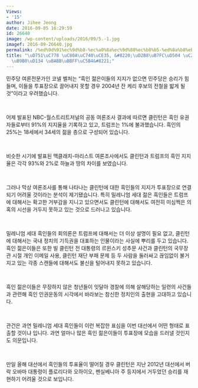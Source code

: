 ```yaml
---
Views:
- '15'
author: Jihee Jeong
date: 2016-09-05 16:29:59
id: 26640
image: /wp-content/uploads/2016/09/5.-1.jpg
imagef: 2016-09-26640.jpg
permalink: /%ed%9d%91%ec%9d%b8-%ec%a0%8a%ec%9d%80%ec%b8%b5-%ed%8a%b8%eb%9f%bc%ed%94%84-%ec%8b%ab%ea%b3%a0-%ed%81%b4%eb%a6%b0%ed%84%b4-%eb%aa%bb%eb%af%bf%ec%96%b4/
title: "\uD751\uC778 \uC80A\uC740\uCE35, &#8220;\uD2B8\uB7FC\uD504 \uC2EB\uACE0, \uD074\
  \uB9B0\uD134 \uBABB\uBBFF\uC5B4&#8221;"
---
```


민주당 여론전문가인 코넬 벨처는 “흑인 젊은이들의 지지가 없으면 민주당은 승리가 힘들며, 이들을 투표장으로 끌어내지 못할 경우 2004년 잔 케리 후보의 전철을 밟게 될 것”이라고 우려했습니다.

&nbsp;

어제 발표된 NBC-월스트리트저널의 공동 여론조사 결과에 따르면 클린턴은 흑인 유권자들로부터 91%의 지지율을 기록하고 있고, 트럼프는 1%에 불과했습니다. 흑인의 25%는 18세에서 34세의 젊을 층으로 구성되어 있습니다.

&nbsp;

비슷한 시기에 발표된 맥클래치-마리스트 여론조사에서도 클린턴과 트럼프의 흑인 지지율은 각각 93%와 2%로 하늘과 땅의 차이를 보였습니다.

&nbsp;

그러나 막상 여론조사를 통해 나타나는 클린턴에 대한 흑인들의 지지가 투표장으로 연결되기 어려울 것이라는 분석이 제기됐습니다. 특히 밀레니엄 세대 젊은 흑인들은 트럼프에 대해서는 확고한 거부감을 지니고 있으면서도 클린턴에 대해서도 여전히 미심쩍은 의혹의 시선을 거두지 못하고 있는 것으로 드러나고 있습니다.

&nbsp;

밀레니엄 세대 흑인들의 회의론은 트럼프에 대해서는 더 이상 설명이 필요 없고, 클린턴에 대해서는 국내 정치의 기득권을 대표하는 인물이라는 사실에 뿌리를 두고 있습니다. 흑인 젊은이들은 또한 빌 클린턴 전 대통령의 르윈스키 성추문 사건과 클린턴의 국무장관 시절 개인 이메일 사용, 클린턴 재단 부패 문제 등 두 사람을 둘러싸고 끊임없이 불거지고 있는 각종 스캔들에 대해서도 불신을 털어내지 못하고 있습니다.

&nbsp;

흑인 젊은이들은 무장하지 않은 청년들이 잇달아 경찰에 의해 살해당하는 일련의 사건들과 관련해 흑인 인권운동의 시각에서 바라보는 참신한 정치인의 출현을 고대하고 있습니다.

&nbsp;

관건은 과연 밀레니엄 세대 흑인들이 이런 복잡한 표심을 이번 대선에서 어떤 형태로 표출할 것이냐 입니다. 과연 얼마나 많은 흑인 젊은이들이 투표장에 모습을 드러낼 것인지도 의문입니다.

&nbsp;

만일 올해 대선에서 흑인들의 투표율이 떨어질 경우 클린턴은 지난 2012년 대선에서 버락 오바마 대통령이 플로리다와 오하이오, 펜실베니아 주 등지에서 거두었던 승리를 재현하기 어려울 것으로 보입니다.